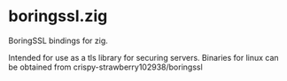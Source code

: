 # boringssl.zig
BoringSSL bindings for zig.

Intended for use as a tls library for securing servers.
Binaries for linux can be obtained from crispy-strawberry102938/boringssl